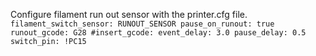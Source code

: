Configure filament run out sensor with the printer.cfg file.
`
filament_switch_sensor: RUNOUT_SENSOR
pause_on_runout: true
runout_gcode: G28
#insert_gcode:
event_delay: 3.0
pause_delay: 0.5
switch_pin: !PC15
`
